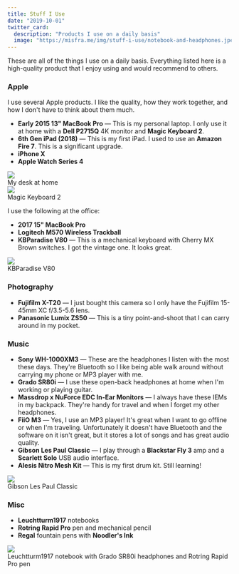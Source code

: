 ```yaml
---
title: Stuff I Use
date: "2019-10-01"
twitter_card:
  description: "Products I use on a daily basis"
  image: "https://misfra.me/img/stuff-i-use/notebook-and-headphones.jpeg"
---
```


These are all of the things I use on a daily basis. Everything listed here is a high-quality product
that I enjoy using and would recommend to others.

<!--more-->

### Apple

I use several Apple products. I like the quality, how they work together, and how I don't have to think about them much.

* **Early 2015 13" MacBook Pro** — This is my personal laptop. I only use it at home with a **Dell P2715Q** 4K monitor and **Magic Keyboard 2**.
* **6th Gen iPad (2018)** — This is my first iPad. I used to use an **Amazon Fire 7**. This is a significant upgrade.
* **iPhone X**
* **Apple Watch Series 4**

<div class="mf-captioned-image">
<img src='/img/stuff-i-use/desk.jpeg'>
<div class="mf-caption">My desk at home</div>
</div>

<div class="mf-captioned-image">
<img src='/img/stuff-i-use/magic-keyboard-2.jpeg'>
<div class="mf-caption">Magic Keyboard 2</div>
</div>

I use the following at the office:

* **2017 15" MacBook Pro**
* **Logitech M570 Wireless Trackball**
* **KBParadise V80** — This is a mechanical keyboard with Cherry MX Brown switches. I got the vintage one. It looks great.

<div class="mf-captioned-image">
<img src='/img/stuff-i-use/kbp-v80.jpeg'>
<div class="mf-caption">KBParadise V80</div>
</div>

### Photography

* **Fujifilm X-T20** — I just bought this camera so I only have the Fujifilm 15-45mm XC f/3.5-5.6 lens.
* **Panasonic Lumix ZS50** — This is a tiny point-and-shoot that I can carry around in my pocket.

### Music

* **Sony WH-1000XM3** — These are the headphones I listen with the most these days. They're Bluetooth so I like being able walk around without carrying my phone or MP3 player with me.
* **Grado SR80i** — I use these open-back headphones at home when I'm working or playing guitar.
* **Massdrop x NuForce EDC In-Ear Monitors** — I always have these IEMs in my backpack. They're handy for travel and when I forget my other headphones.
* **FiiO M3** — Yes, I use an MP3 player! It's great when I want to go offline or when I'm traveling. Unfortunately it doesn't have Bluetooth and the software on it isn't great, but it stores a lot of songs and has great audio quality.
* **Gibson Les Paul Classic** — I play through a **Blackstar Fly 3** amp and a **Scarlett Solo** USB audio interface.
* **Alesis Nitro Mesh Kit** — This is my first drum kit. Still learning!

<div class="mf-captioned-image">
<img src='/img/stuff-i-use/guitar.jpeg'>
<div class="mf-caption">Gibson Les Paul Classic</div>
</div>

### Misc

* **Leuchtturm1917** notebooks
* **Rotring Rapid Pro** pen and mechanical pencil
* **Regal** fountain pens with **Noodler's Ink**

<div class="mf-captioned-image">
<img src='/img/stuff-i-use/notebook-and-headphones.jpeg'>
<div class="mf-caption">Leuchtturm1917 notebook with Grado SR80i headphones and Rotring Rapid Pro pen</div>
</div>

